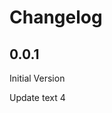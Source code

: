 # Changelog

<!-- <START NEW CHANGELOG ENTRY> -->

## 0.0.1

Initial Version

Update text 4

<!-- <END NEW CHANGELOG ENTRY> -->
